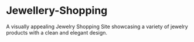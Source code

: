 # Jewellery-Shopping
A visually appealing Jewelry Shopping Site showcasing a variety of jewelry products with a clean and elegant design.
